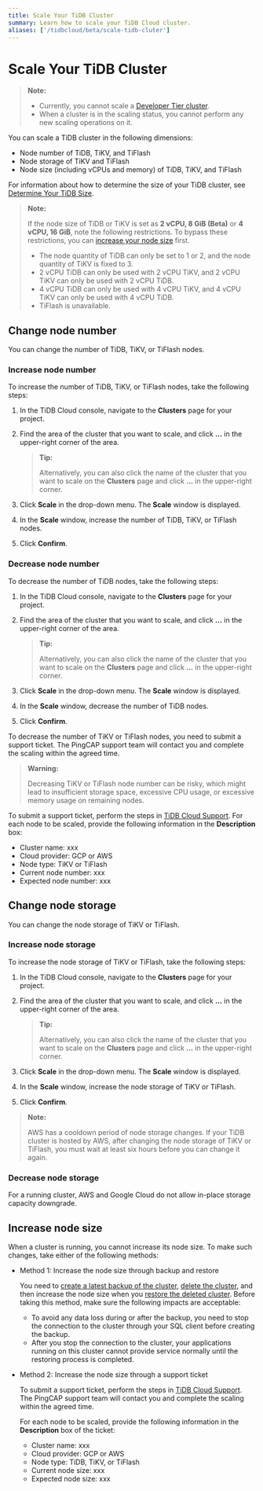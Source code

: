 ```yaml
---
title: Scale Your TiDB Cluster
summary: Learn how to scale your TiDB Cloud cluster.
aliases: ['/tidbcloud/beta/scale-tidb-cluter']
---
```


# Scale Your TiDB Cluster

> **Note:**
>
> - Currently, you cannot scale a [Developer Tier cluster](/tidb-cloud/select-cluster-tier.md#developer-tier).
> - When a cluster is in the scaling status, you cannot perform any new scaling operations on it.

You can scale a TiDB cluster in the following dimensions:

- Node number of TiDB, TiKV, and TiFlash
- Node storage of TiKV and TiFlash
- Node size (including vCPUs and memory) of TiDB, TiKV, and TiFlash

For information about how to determine the size of your TiDB cluster, see [Determine Your TiDB Size](/tidb-cloud/size-your-cluster.md).

> **Note:**
>
> If the node size of TiDB or TiKV is set as **2 vCPU, 8 GiB (Beta)** or **4 vCPU, 16 GiB**, note the following restrictions. To bypass these restrictions, you can [increase your node size](#increase-node-size) first.
>
> - The node quantity of TiDB can only be set to 1 or 2, and the node quantity of TiKV is fixed to 3.
> - 2 vCPU TiDB can only be used with 2 vCPU TiKV, and 2 vCPU TiKV can only be used with 2 vCPU TiDB.
> - 4 vCPU TiDB can only be used with 4 vCPU TiKV, and 4 vCPU TiKV can only be used with 4 vCPU TiDB.
> - TiFlash is unavailable.

## Change node number

You can change the number of TiDB, TiKV, or TiFlash nodes.

### Increase node number

To increase the number of TiDB, TiKV, or TiFlash nodes, take the following steps:

1. In the TiDB Cloud console, navigate to the **Clusters** page for your project.
2. Find the area of the cluster that you want to scale, and click **...** in the upper-right corner of the area.

    > **Tip:**
    >
    > Alternatively, you can also click the name of the cluster that you want to scale on the **Clusters** page and click **...** in the upper-right corner.

3. Click **Scale** in the drop-down menu. The **Scale** window is displayed.
4. In the **Scale** window, increase the number of TiDB, TiKV, or TiFlash nodes.
5. Click **Confirm**.

### Decrease node number

To decrease the number of TiDB nodes, take the following steps:

1. In the TiDB Cloud console, navigate to the **Clusters** page for your project.
2. Find the area of the cluster that you want to scale, and click **...** in the upper-right corner of the area.

    > **Tip:**
    >
    > Alternatively, you can also click the name of the cluster that you want to scale on the **Clusters** page and click **...** in the upper-right corner.

3. Click **Scale** in the drop-down menu. The **Scale** window is displayed.
4. In the **Scale** window, decrease the number of TiDB nodes.
5. Click **Confirm**.

To decrease the number of TiKV or TiFlash nodes, you need to submit a support ticket. The PingCAP support team will contact you and complete the scaling within the agreed time.

> **Warning:**
>
> Decreasing TiKV or TiFlash node number can be risky, which might lead to insufficient storage space, excessive CPU usage, or excessive memory usage on remaining nodes.

To submit a support ticket, perform the steps in [TiDB Cloud Support](/tidb-cloud/tidb-cloud-support.md). For each node to be scaled, provide the following information in the **Description** box:

- Cluster name: xxx
- Cloud provider: GCP or AWS
- Node type: TiKV or TiFlash
- Current node number: xxx
- Expected node number: xxx

## Change node storage

You can change the node storage of TiKV or TiFlash.

### Increase node storage

To increase the node storage of TiKV or TiFlash, take the following steps:

1. In the TiDB Cloud console, navigate to the **Clusters** page for your project.
2. Find the area of the cluster that you want to scale, and click **...** in the upper-right corner of the area.

    > **Tip:**
    >
    > Alternatively, you can also click the name of the cluster that you want to scale on the **Clusters** page and click **...** in the upper-right corner.

3. Click **Scale** in the drop-down menu. The **Scale** window is displayed.
4. In the **Scale** window, increase the node storage of TiKV or TiFlash.
5. Click **Confirm**.

> **Note:**
>
> AWS has a cooldown period of node storage changes. If your TiDB cluster is hosted by AWS, after changing the node storage of TiKV or TiFlash, you must wait at least six hours before you can change it again.

### Decrease node storage

For a running cluster, AWS and Google Cloud do not allow in-place storage capacity downgrade.

## Increase node size

When a cluster is running, you cannot increase its node size. To make such changes, take either of the following methods:

- Method 1: Increase the node size through backup and restore

    You need to [create a latest backup of the cluster](/tidb-cloud/backup-and-restore.md#manual-backup), [delete the cluster](/tidb-cloud/delete-tidb-cluster.md), and then increase the node size when you [restore the deleted cluster](/tidb-cloud/backup-and-restore.md#restore-a-deleted-cluster). Before taking this method, make sure the following impacts are acceptable:

    - To avoid any data loss during or after the backup, you need to stop the connection to the cluster through your SQL client before creating the backup.
    - After you stop the connection to the cluster, your applications running on this cluster cannot provide service normally until the restoring process is completed.

- Method 2: Increase the node size through a support ticket

    To submit a support ticket, perform the steps in [TiDB Cloud Support](/tidb-cloud/tidb-cloud-support.md). The PingCAP support team will contact you and complete the scaling within the agreed time.

    For each node to be scaled, provide the following information in the **Description** box of the ticket:

    - Cluster name: xxx
    - Cloud provider: GCP or AWS
    - Node type: TiDB, TiKV, or TiFlash
    - Current node size: xxx
    - Expected node size: xxx